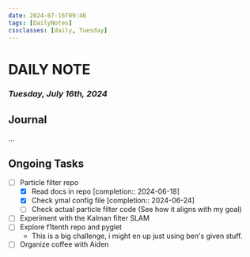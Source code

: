 ```yaml
---
date: 2024-07-16T09:46
tags: [DailyNotes]
cssclasses: [daily, Tuesday]
---
```

# DAILY NOTE
### *Tuesday, July 16th, 2024*

## Journal
...

## Ongoing Tasks

- [ ] Particle filter repo
	- [x] Read docs in repo  [completion:: 2024-06-18]
	- [x] Check ymal config file  [completion:: 2024-06-24]
	- [ ] Check actual particle filter code (See how it aligns with my goal)
- [ ] Experiment with the Kalman filter SLAM
- [ ] Explore f1tenth repo and pyglet
	- This is a big challenge, i might en up just using ben's given stuff.
- [ ] Organize coffee with Aiden